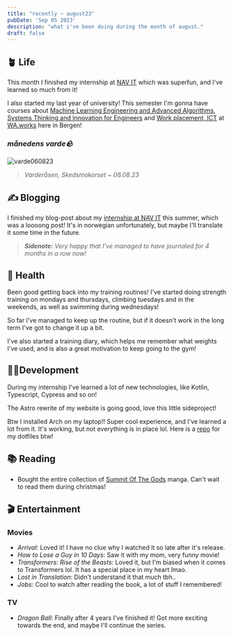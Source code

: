 ```yaml
---
title: "recently ~ august23"
pubDate: 'Sep 05 2023'
description: "what i've been doing during the month of august."
draft: false
---
```

## 🪴 Life

This month I finished my internship at [NAV IT](https://detsomebetyrnoe.no) which was superfun, and I've learned so much from it!

I also started my last year of university! This semester I'm gonna have courses about [Machine Learning Engineering and Advanced Algorithms](https://www.hvl.no/en/studies-at-hvl/study-programmes/courses/DAT158), [Systems Thinking and Innovation for Engineers](https://www.hvl.no/studier/studieprogram/emne/ING303) and [Work placement, ICT](https://www.hvl.no/en/studies-at-hvl/study-programmes/courses/DAT156) at [WA.works](https://wa.works/) here in Bergen! 

### _månedens varde🪨_

![varde060823](/img/varder/varde060823.webp)

> *Varderåsen, Skedsmokorset ~ 06.08.23*

## ✍️ Blogging

I finished my blog-post about my [internship at NAV IT](/blog/nav23) this summer, which was a loooong post! It's in norwegian unfortunately, but maybe I'll translate it some time in the future.

> ***Sidenote:** Very happy that I've managed to have journaled for 4 months in a row now!*

## 💪 Health

Been good getting back into my training routines! I've started doing strength training on mondays and thursdays, climbing tuesdays and in the weekends, as well as swimming during wednesdays!

So far I've managed to keep up the routine, but if it doesn't work in the long term I've got to change it up a bit.  

I've also started a training diary, which helps me remember what weights I've used, and is also a great motivation to keep going to the gym!

## 👨‍💻Development

During my internship I've learned a lot of new technologies, like Kotlin, Typescript, Cypress and so on!

The Astro rewrite of my website is going good, love this little sideproject!

Btw I installed Arch on my laptop!! Super cool experience, and I've learned a lot from it. It's working, but not everything is in place lol. Here is a [repo](https://github.com/SindreKjelsrud/dotfiles) for my dotfiles btw!

## 📚 Reading

- Bought the entire collection of [Summit Of The Gods](https://www.ark.no/produkt/boker/skjonnlitteratur/summit-of-the-gods-vol1-9788496427877) manga. Can't wait to read them during christmas!

## 🎬 Entertainment

### Movies

- *Arrival*: Loved it! I have no clue why I watched it so late after it's release.
- *How to Lose a Guy in 10 Days*: Saw it with my mom, very funny movie!
- *Transformers: Rise of the Beasts*: Loved it, but I'm biased when it comes to Transformers lol. It has a special place in my heart lmao.
- *Lost in Translation*: Didn't understand it that much tbh..
- *Jobs*: Cool to watch after reading the book, a lot of stuff I remembered!

### TV

- *Dragon Ball*: Finally after 4 years I've finished it! Got more exciting towards the end, and maybe I'll continue the series.